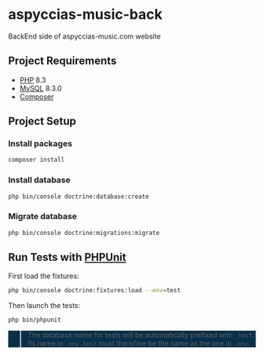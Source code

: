 # aspyccias-music-back

BackEnd side of aspyccias-music.com website

## Project Requirements

- [PHP](https://www.php.net/) 8.3
- [MySQL](https://www.mysql.com) 8.3.0
- [Composer](https://getcomposer.org/)

## Project Setup

### Install packages

```sh
composer install
```

### Install database

```sh
php bin/console doctrine:database:create
```

### Migrate database

```sh
php bin/console doctrine:migrations:migrate
```

## Run Tests with [PHPUnit](https://phpunit.de/index.html)

First load the fixtures:

```sh
php bin/console doctrine:fixtures:load --env=test
```

Then launch the tests:


```sh
php bin/phpunit
```

<div style="background-color:#082f49;">

> The database name for tests will be automatically prefixed with `_test`.
> Its name in `.env.test` must therefore be the same as the one in `.env`.

</div>
